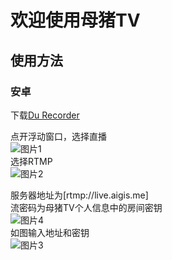 # 欢迎使用母猪TV

## 使用方法
### 安卓
下载[Du Recorder](http://live.aigis.me:3000/assets/duRecorder.apk)  

点开浮动窗口，选择直播  
![图片1](http://live.aigis.me:3000/assets/android_guide_1.png)  
选择RTMP  
![图片2](http://live.aigis.me:3000/assets/android_guide_2.jpg)  

服务器地址为[rtmp://live.aigis.me]  
流密码为母猪TV个人信息中的房间密钥  
![图片4](http://live.aigis.me:3000/assets/android_guide_4.png)  
如图输入地址和密钥  
![图片3](http://live.aigis.me:3000/assets/android_guide_3.jpg)  
